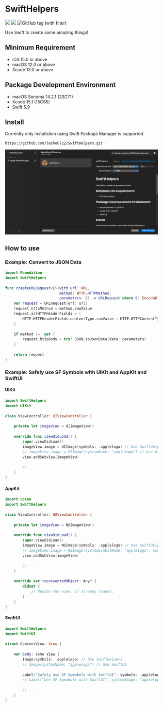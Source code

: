 # SwiftHelpers

[![](https://img.shields.io/endpoint?url=https%3A%2F%2Fswiftpackageindex.com%2Fapi%2Fpackages%2Fleoho0722%2FSwiftHelpers%2Fbadge%3Ftype%3Dswift-versions)](https://swiftpackageindex.com/leoho0722/SwiftHelpers)
[![](https://img.shields.io/endpoint?url=https%3A%2F%2Fswiftpackageindex.com%2Fapi%2Fpackages%2Fleoho0722%2FSwiftHelpers%2Fbadge%3Ftype%3Dplatforms)](https://swiftpackageindex.com/leoho0722/SwiftHelpers)
![GitHub tag (with filter)](https://img.shields.io/github/v/tag/leoho0722/SwiftHelpers?label=Release)

Use Swift to create some amazing things!

## Minimum Requirement

* iOS 15.0 or above
* macOS 12.0 or above
* Xcode 13.0 or above

## Package Development Environment

* macOS Sonoma 14.2.1 (23C71)
* Xcode 15.1 (15C65)
* Swift 5.9

## Install

Currently only installation using Swift Package Manager is supported.

```git
https://github.com/leoho0722/SwiftHelpers.git
```

![Install](./Assets/Install.png)

## How to use

### Example: Convert to JSON Data

```swift
import Foundation
import SwiftHelpers

func createURLRequest<E>(with url: URL,
                         method: HTTP.HTTPMethod,
                         parameters: E) -> URLRequest where E: Encodable {
    var request = URLRequest(url: url)
    request.httpMethod = method.rawValue
    request.allHTTPHeaderFields = [
        HTTP.HTTPHeaderFields.contentType.rawValue : HTTP.HTTPContentType.json.rawValue
    ]
    
    if method != .get {
        request.httpBody = try? JSON.toJsonData(data: parameters)
    }
    
    return request
}
```

### Example: Safely use SF Symbols with UIKit and AppKit and SwiftUI

#### UIKit

```swift
import SwiftHelpers
import UIKit

class ViewController: UIViewController {
    
    private let imageView = UIImageView()

    override func viewDidLoad() {
        super.viewDidLoad()
        imageView.image = UIImage(symbols: .applelogo) // Use SwiftHelpers
        // imageView.image = UIImage(systemName: "applelogo") // Use UIKit
        view.addSubView(imageView)
        
        // ...
    }
}
```

#### AppKit

```swift
import Cocoa
import SwiftHelpers

class ViewController: NSViewController {
    
    private let imageView = NSImageView()
    
    override func viewDidLoad() {
        super.viewDidLoad()
        imageView.image = NSImage(symbols: .applelogo) // Use SwiftHelpers
        // imageView.image = NSImage(systemSymbolName: "applelogo", accessibilityDescription: nil) // Use AppKit
        view.addSubView(imageView)
        
        // ...
    }

    override var representedObject: Any? {
        didSet {
            // Update the view, if already loaded.
        }
    }
}
```

#### SwiftUI

```swift
import SwiftHelpers
import SwiftUI

struct ContentView: View {
    
    var body: some View {
        Image(symbols: .applelogo) // Use SwiftHelpers
        // Image(systemName: "applelogo") // Use SwiftUI
        
        Label("Safely use SF Symobols with SwiftUI", symbols: .applelogo) // Use SwiftHelpers
        // Label("Use SF Symobols with SwiftUI", systemImage: "applelogo") // Use SwiftUI
        
        // ...
    }
}
```
